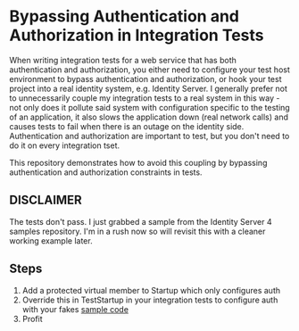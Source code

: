 # Bypassing Authentication and Authorization in Integration Tests

When writing integration tests for a web service that has both authentication and authorization,
you either need to configure your test host environment to bypass authentication and authorization,
or hook your test project into a real identity system, e.g. Identity Server. I generally prefer
not to unnecessarily couple my integration tests to a real system in this way - not only does it
pollute said system with configuration specific to the testing of an application, it also slows
the application down (real network calls) and causes tests to fail when there is an outage on the
identity side. Authentication and authorization are important to test, but you don't need to do it
on every integration tset.

This repository demonstrates how to avoid this coupling by bypassing authentication and authorization
constraints in tests.

## DISCLAIMER

The tests don't pass. I just grabbed a sample from the Identity Server 4 samples repository. I'm in
a rush now so will revisit this with a cleaner working example later.

## Steps

1. Add a protected virtual member to Startup which only configures auth
2. Override this in TestStartup in your integration tests to configure auth with your fakes
[sample code](IntegrationTests/Infrastructure/Security)
3. Profit 